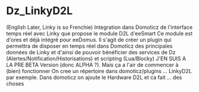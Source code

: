 # Dz_LinkyD2L
(English Later, Linky is so Frenchie)
Integration dans Domoticz de l'interface temps réel avec Linky que propose le module D2L d'eeSmart
Ce module est d'ores et déjà intégré pour eeDomus.
Il s'agit de créer un plugin qui permettra de disposer en temps réel dans Domoticz des principales données de Linky
et d'ainsi de pouvoir bénéficier des services de Dz (Alertes/Notification/Historisations) et scripting (Lua/Blocky)
J'EN SUIS A LA PRE BETA Version (donc ALPHA ?). Mais ça a l'air de commencer à (bien) fonctionner
On cree un répertoire dans domoticz/plugins ... LinkyD2L par exemple. Dans domoticz on ajoute le Hardware D2L et ca fait ... des choses
